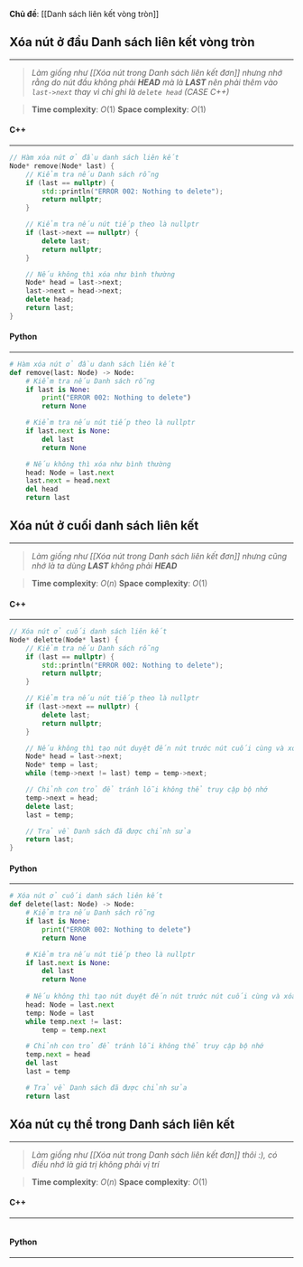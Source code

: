 **Chủ đề**: [[Danh sách liên kết vòng tròn]]
## Xóa nút ở đầu Danh sách liên kết vòng tròn
---
> _Làm giống như [[Xóa nút trong Danh sách liên kết đơn]] nhưng nhớ rằng do nút đầu không phải **HEAD** mà là **LAST** nên phải thêm vào `last->next` thay vì chỉ ghi là `delete head` (CASE C++)_

> **Time complexity**: $O(1)$
> **Space complexity**: $O(1)$
#### C++
---
``` cpp
// Hàm xóa nút ở đầu danh sách liên kết
Node* remove(Node* last) {
    // Kiểm tra nếu Danh sách rỗng
    if (last == nullptr) {
        std::println("ERROR 002: Nothing to delete");
        return nullptr;
    }

    // Kiểm tra nếu nút tiếp theo là nullptr
    if (last->next == nullptr) {
        delete last;
        return nullptr;
    }

    // Nếu không thì xóa như bình thường
    Node* head = last->next;
    last->next = head->next;
    delete head;
    return last;
}
```
#### Python
---
``` python
# Hàm xóa nút ở đầu danh sách liên kết
def remove(last: Node) -> Node:
    # Kiểm tra nếu Danh sách rỗng
    if last is None:
        print("ERROR 002: Nothing to delete")
        return None

    # Kiểm tra nếu nút tiếp theo là nullptr
    if last.next is None:
        del last
        return None

    # Nếu không thì xóa như bình thường
    head: Node = last.next
    last.next = head.next
    del head
    return last
```

## Xóa nút ở cuối danh sách liên kết
---
> _Làm giống như [[Xóa nút trong Danh sách liên kết đơn]] nhưng cũng nhớ là ta dùng **LAST** không phải **HEAD**_

> **Time complexity**: $O(n)$
> **Space complexity**: $O(1)$
#### C++
---
``` cpp
// Xóa nút ở cuối danh sách liên kết
Node* delette(Node* last) {
    // Kiểm tra nếu Danh sách rỗng
    if (last == nullptr) {
        std::println("ERROR 002: Nothing to delete");
        return nullptr;
    }

    // Kiểm tra nếu nút tiếp theo là nullptr
    if (last->next == nullptr) {
        delete last;
        return nullptr;
    }

    // Nếu không thì tạo nút duyệt đến nút trước nút cuối cùng và xóa
    Node* head = last->next;
    Node* temp = last;
    while (temp->next != last) temp = temp->next;

    // Chỉnh con trỏ để tránh lỗi không thể truy cập bộ nhớ
    temp->next = head;
    delete last;
    last = temp;

    // Trả về Danh sách đã được chỉnh sửa
    return last;
}
```
#### Python
---
``` python
# Xóa nút ở cuối danh sách liên kết
def delete(last: Node) -> Node:
    # Kiểm tra nếu Danh sách rỗng
    if last is None:
        print("ERROR 002: Nothing to delete")
        return None

    # Kiểm tra nếu nút tiếp theo là nullptr
    if last.next is None:
        del last
        return None
    
    # Nếu không thì tạo nút duyệt đến nút trước nút cuối cùng và xóa
    head: Node = last.next
    temp: Node = last
    while temp.next != last:
        temp = temp.next

    # Chỉnh con trỏ để tránh lỗi không thể truy cập bộ nhớ
    temp.next = head
    del last
    last = temp

    # Trả về Danh sách đã được chỉnh sửa
    return last
```

## Xóa nút cụ thể trong Danh sách liên kết
---
> _Làm giống như [[Xóa nút trong Danh sách liên kết đơn]] thôi :), có điều nhớ là giá trị không phải vị trí_

> **Time complexity**: $O(n)$
> **Space complexity**: $O(1)$
#### C++
---
``` cpp

```
#### Python
---
``` python

```